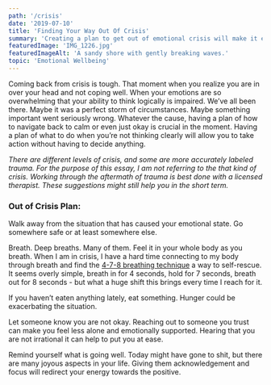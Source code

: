 ```yaml
---
path: '/crisis'
date: '2019-07-10'
title: 'Finding Your Way Out Of Crisis'
summary: 'Creating a plan to get out of emotional crisis will make it easier to navigate when it happens.'
featuredImage: 'IMG_1226.jpg'
featuredImageAlt: 'A sandy shore with gently breaking waves.'
topic: 'Emotional Wellbeing'
---
```


Coming back from crisis is tough. That moment when you realize you are in over your head and not coping well. When your emotions are so overwhelming that your ability to think logically is impaired. We’ve all been there. Maybe it was a perfect storm of circumstances. Maybe something important went seriously wrong. Whatever the cause, having a plan of how to navigate back to calm or even just okay is crucial in the moment. Having a plan of what to do when you’re not thinking clearly will allow you to take action without having to decide anything.

_There are different levels of crisis, and some are more accurately labeled trauma. For the purpose of this essay, I am not referring to the that kind of crisis. Working through the aftermath of trauma is best done with a licensed therapist. These suggestions might still help you in the short term._

### Out of Crisis Plan:

Walk away from the situation that has caused your emotional state. Go somewhere safe or at least somewhere else.

Breath. Deep breaths. Many of them. Feel it in your whole body as you breath. When I am in crisis, I have a hard time connecting to my body through breath and find the [4-7-8 breathing technique](https://www.drweil.com/health-wellness/body-mind-spirit/stress-anxiety/breathing-three-exercises/) a way to self-rescue. It seems overly simple, breath in for 4 seconds, hold for 7 seconds, breath out for 8 seconds - but what a huge shift this brings every time I reach for it.

If you haven’t eaten anything lately, eat something. Hunger could be exacerbating the situation.

Let someone know you are not okay. Reaching out to someone you trust can make you feel less alone and emotionally supported. Hearing that you are not irrational it can help to put you at ease.

Remind yourself what is going well. Today might have gone to shit, but there are many joyous aspects in your life. Giving them acknowledgement and focus will redirect your energy towards the positive.
